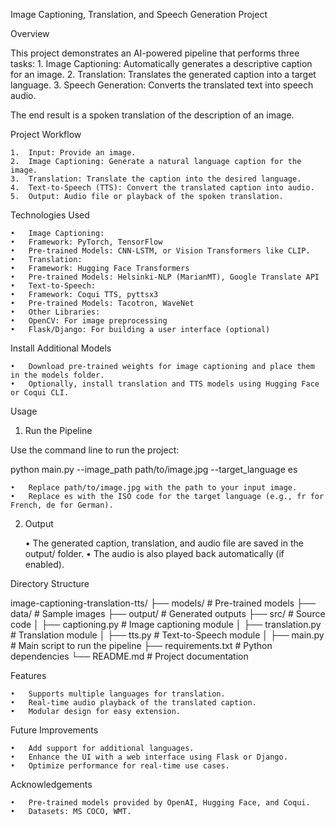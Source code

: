 Image Captioning, Translation, and Speech Generation Project

Overview

This project demonstrates an AI-powered pipeline that performs three tasks:
	1.	Image Captioning: Automatically generates a descriptive caption for an image.
	2.	Translation: Translates the generated caption into a target language.
	3.	Speech Generation: Converts the translated text into speech audio.

The end result is a spoken translation of the description of an image.

Project Workflow

	1.	Input: Provide an image.
	2.	Image Captioning: Generate a natural language caption for the image.
	3.	Translation: Translate the caption into the desired language.
	4.	Text-to-Speech (TTS): Convert the translated caption into audio.
	5.	Output: Audio file or playback of the spoken translation.

Technologies Used

	•	Image Captioning:
	•	Framework: PyTorch, TensorFlow
	•	Pre-trained Models: CNN-LSTM, or Vision Transformers like CLIP.
	•	Translation:
	•	Framework: Hugging Face Transformers
	•	Pre-trained Models: Helsinki-NLP (MarianMT), Google Translate API
	•	Text-to-Speech:
	•	Framework: Coqui TTS, pyttsx3
	•	Pre-trained Models: Tacotron, WaveNet
	•	Other Libraries:
	•	OpenCV: For image preprocessing
	•	Flask/Django: For building a user interface (optional)



Install Additional Models

	•	Download pre-trained weights for image captioning and place them in the models folder.
	•	Optionally, install translation and TTS models using Hugging Face or Coqui CLI.

Usage

1. Run the Pipeline

Use the command line to run the project:

python main.py --image_path path/to/image.jpg --target_language es

	•	Replace path/to/image.jpg with the path to your input image.
	•	Replace es with the ISO code for the target language (e.g., fr for French, de for German).

2. Output

	•	The generated caption, translation, and audio file are saved in the output/ folder.
	•	The audio is also played back automatically (if enabled).

Directory Structure

image-captioning-translation-tts/
├── models/                  # Pre-trained models
├── data/                    # Sample images
├── output/                  # Generated outputs
├── src/                     # Source code
│   ├── captioning.py        # Image captioning module
│   ├── translation.py       # Translation module
│   ├── tts.py               # Text-to-Speech module
│   ├── main.py              # Main script to run the pipeline
├── requirements.txt         # Python dependencies
└── README.md                # Project documentation

Features

	•	Supports multiple languages for translation.
	•	Real-time audio playback of the translated caption.
	•	Modular design for easy extension.

Future Improvements

	•	Add support for additional languages.
	•	Enhance the UI with a web interface using Flask or Django.
	•	Optimize performance for real-time use cases.

Acknowledgements

	•	Pre-trained models provided by OpenAI, Hugging Face, and Coqui.
	•	Datasets: MS COCO, WMT.
